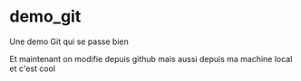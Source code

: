 # demo_git
Une demo Git qui se passe bien

Et maintenant on modifie depuis github
mais aussi depuis ma machine local et c'est cool
